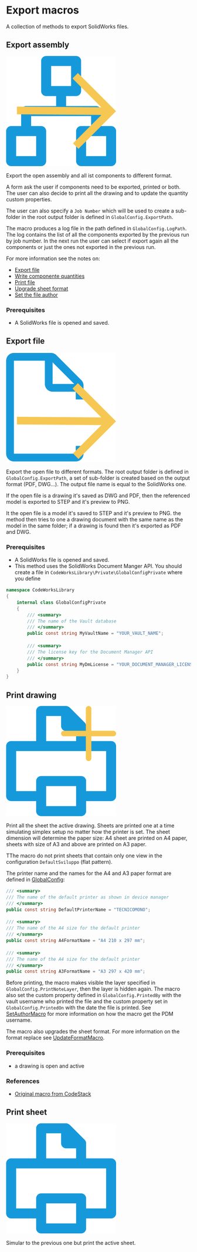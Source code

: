 # Export macros

A collection of methods to export SolidWorks files.

## Export assembly

![Export assembly](../../Resources/ExportAssy.png)

Export the open assembly and all ist components to different format.

A form ask the user if components need to be exported, printed or both. The user can also decide to print all the drawing and to update the quantity custom properties.

The user can also specify a `Job Number` which will be used to create a sub-folder in the root output folder is defined in `GlobalConfig.ExportPath`.

The macro produces a log file in the path defined in `GlobalConfig.LogPath`. The log contains the list of all the components exported by the previous run by job number. In the next run the user can select if export again all the components or just the ones not exported in the previous run.

For more information see the notes on:

* [Export file](#export-file)
* [Write componente quantities](../Properties/README.md/#write-quantities)
* [Print file](#print-drawing)
* [Upgrade sheet format](..//Drawings/README.md/#upgrade-format)
* [Set the file author](../Properties/README.md/#set-author)

### Prerequisites

* A SolidWorks file is opened and saved.

## Export file

![Export file icon](../../Resources/ExportFile.png "Export file")

Export the open file to different formats. The root output folder is defined in `GlobalConfig.ExportPath`, a set of sub-folder is created based on the output format (PDF, DWG...). The output file name is equal to the SolidWorks one.

If the open file is a drawing it's saved as DWG and PDF, then the referenced model is exported to STEP and it's preview to PNG.

It the open file is a model it's saved to STEP and it's preview to PNG. the method then tries to one a drawing document with the same name as the model in the same folder; if a drawing is found then it's exported as PDF and DWG.

### Prerequisites

* A SolidWorks file is opened and saved.
* This method uses the SolidWorks Document Manger API. You should create a file in `CodeWorksLibrary\Private\GlobalConfigPrivate` where you define

```c#
namespace CodeWorksLibrary
{
    internal class GlobalConfigPrivate
    {
        /// <summary>
        /// The name of the Vault database
        /// </summary>
        public const string MyVaultName = "YOUR_VAULT_NAME";

        /// <summary>
        /// The license key for the Document Manager API
        /// </summary>
        public const string MyDmLicense = "YOUR_DOCUMENT_MANAGER_LICENSE_KEY";
    }
}
```

## Print drawing

![Print file icon](../../Resources/FastPrint.png)

Print all the sheet the active drawing. Sheets are printed one at a time simulating simplex setup no matter how the printer is set. The sheet dimension will determine the paper size: A4 sheet are printed on A4 paper, sheets with size of A3 and above are printed on A3 paper.

TThe macro do not print sheets that contain only one view in the configuration `DefaultSviluppo` (flat pattern).

The printer name and the names for the A4 and A3 paper format are defined in [GlobalConfig](../../GlobalConfig.cs):

```cs
/// <summary>
/// The name of the default printer as shown in device manager
/// </summary>
public const string DefaultPrinterName = "TECNICOMONO";

/// <summary>
/// The name of the A4 size for the default printer
/// </summary>
public const string A4FormatName = "A4 210 x 297 mm";

/// <summary>
/// The name of the A4 size for the default printer
/// </summary>
public const string A3FormatName = "A3 297 x 420 mm";
```

Before printing, the macro makes visible the layer specified in `GlobalConfig.PrintNoteLayer`, then the layer is hidden again. The macro also set the custom property defined in `GlobalConfig.PrintedBy` with the vault username who printed the file and the custom property set in `GlobalConfig.PrintedOn` with the date the file is printed. See [SetAuthorMacro](../Properties/SetAuthorMacro.cs) for more information on how the macro get the PDM username.

The macro also upgrades the sheet format. For more information on the format replace see [UpdateFormatMacro](../Drawings/UpdateFormatMacro.cs).

### Prerequisites

* a drawing is open and active

### References

* [Original macro from CodeStack](https://www.codestack.net/solidworks-api/document/print/)

## Print sheet

![Print file icon](../../Resources/FastPrintSheet.png)

Simular to the previous one but print the active sheet.
